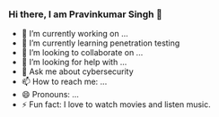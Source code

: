 ### Hi there, I am Pravinkumar Singh 👋





- 🔭 I’m currently working on ...
- 🌱 I’m currently learning penetration testing
- 👯 I’m looking to collaborate on ...
- 🤔 I’m looking for help with ...
- 💬 Ask me about cybersecurity
- 📫 How to reach me: ...
- 😄 Pronouns: ...
- ⚡ Fun fact: I love to watch movies and listen music.




